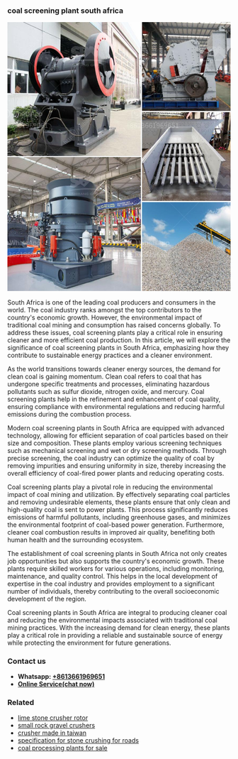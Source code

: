 <h3>coal screening plant south africa</h3><img src='1708332611.jpg' alt=''><p>South Africa is one of the leading coal producers and consumers in the world. The coal industry ranks amongst the top contributors to the country's economic growth. However, the environmental impact of traditional coal mining and consumption has raised concerns globally. To address these issues, coal screening plants play a critical role in ensuring cleaner and more efficient coal production. In this article, we will explore the significance of coal screening plants in South Africa, emphasizing how they contribute to sustainable energy practices and a cleaner environment.</p><p>As the world transitions towards cleaner energy sources, the demand for clean coal is gaining momentum. Clean coal refers to coal that has undergone specific treatments and processes, eliminating hazardous pollutants such as sulfur dioxide, nitrogen oxide, and mercury. Coal screening plants help in the refinement and enhancement of coal quality, ensuring compliance with environmental regulations and reducing harmful emissions during the combustion process.</p><p>Modern coal screening plants in South Africa are equipped with advanced technology, allowing for efficient separation of coal particles based on their size and composition. These plants employ various screening techniques such as mechanical screening and wet or dry screening methods. Through precise screening, the coal industry can optimize the quality of coal by removing impurities and ensuring uniformity in size, thereby increasing the overall efficiency of coal-fired power plants and reducing operating costs.</p><p>Coal screening plants play a pivotal role in reducing the environmental impact of coal mining and utilization. By effectively separating coal particles and removing undesirable elements, these plants ensure that only clean and high-quality coal is sent to power plants. This process significantly reduces emissions of harmful pollutants, including greenhouse gases, and minimizes the environmental footprint of coal-based power generation. Furthermore, cleaner coal combustion results in improved air quality, benefiting both human health and the surrounding ecosystem.</p><p>The establishment of coal screening plants in South Africa not only creates job opportunities but also supports the country's economic growth. These plants require skilled workers for various operations, including monitoring, maintenance, and quality control. This helps in the local development of expertise in the coal industry and provides employment to a significant number of individuals, thereby contributing to the overall socioeconomic development of the region.</p><p>Coal screening plants in South Africa are integral to producing cleaner coal and reducing the environmental impacts associated with traditional coal mining practices. With the increasing demand for clean energy, these plants play a critical role in providing a reliable and sustainable source of energy while protecting the environment for future generations.</p><h3>Contact us</h3><ul><li><strong>Whatsapp:&nbsp;<a href="https://wa.me/8613661969651">+8613661969651</a></strong></li><li><a href="https://swt.shibang-china.com/?git&amp;zhl&amp;coal screening plant south africa"><strong>Online Service(chat now)</strong></a></li></ul><h3>Related</h3><ul><li><a href='lime stone crusher rotor.md'>lime stone crusher rotor</a></li><li><a href='small rock gravel crushers.md'>small rock gravel crushers</a></li><li><a href='crusher made in taiwan.md'>crusher made in taiwan</a></li><li><a href='specification for stone crushing for roads.md'>specification for stone crushing for roads</a></li><li><a href='coal processing plants for sale.md'>coal processing plants for sale</a></li></ul>